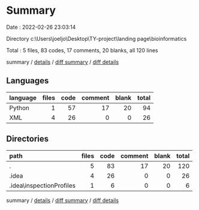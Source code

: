 # Summary

Date : 2022-02-26 23:03:14

Directory c:\Users\joeljo\Desktop\TY-project\landing page\bioinformatics

Total : 5 files,  83 codes, 17 comments, 20 blanks, all 120 lines

summary / [details](details.md) / [diff summary](diff.md) / [diff details](diff-details.md)

## Languages
| language | files | code | comment | blank | total |
| :--- | ---: | ---: | ---: | ---: | ---: |
| Python | 1 | 57 | 17 | 20 | 94 |
| XML | 4 | 26 | 0 | 0 | 26 |

## Directories
| path | files | code | comment | blank | total |
| :--- | ---: | ---: | ---: | ---: | ---: |
| . | 5 | 83 | 17 | 20 | 120 |
| .idea | 4 | 26 | 0 | 0 | 26 |
| .idea\inspectionProfiles | 1 | 6 | 0 | 0 | 6 |

summary / [details](details.md) / [diff summary](diff.md) / [diff details](diff-details.md)